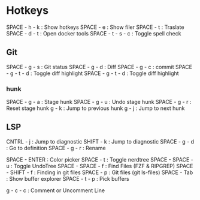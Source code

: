 # Hotkeys

SPACE - h - k                 : Show hotkeys
SPACE - e                     : Show filer
SPACE - t                     : Traslate
SPACE - d - t                 : Open docker tools
SPACE - t - s - c             : Toggle spell check

## Git

SPACE - g - s                 : Git status
SPACE - g - d                 : Diff
SPACE - g - c                 : commit
SPACE - g - t - d             : Toggle diff highlight
SPACE - g - t - d             : Toggle diff highlight

### hunk
SPACE - g - a                 : Stage hunk
SPACE - g - u                 : Undo stage hunk
SPACE - g - r                 : Reset stage hunk
g - k                         : Jump to previous hunk
g - j                         : Jump to next hunk

## LSP
CNTRL - j                     : Jump to diagnostic
SHIFT - k                     : Jump to diagnostic
SPACE - g - d                 : Go to definition
SPACE - g - r                 : Rename

SPACE - ENTER                 : Color picker
SPACE - t                     : Toggle nerdtree
SPACE - SPACE - u             : Toggle UndoTree
SPACE - SPACE - f             : Find Files (FZF & RIPGREP)
SPACE - SHIFT - f             : Finding in git files
SPACE - p                     : Git files (git ls-files)
SPACE - Tab                   : Show buffer explorer
SPACE - t - p                 : Pick buffers

g - c - c                     : Comment or Uncomment Line
